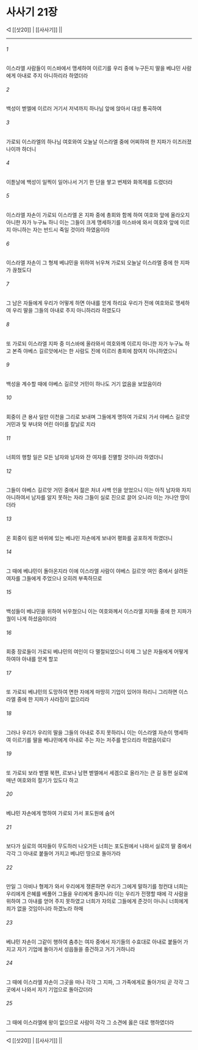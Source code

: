 # 사사기 21장

◁ [[삿20]] | [[사사기]] ||
***

###### 1
이스라엘 사람들이 미스바에서 맹세하여 이르기를 우리 중에 누구든지 딸을 베냐민 사람에게 아내로 주지 아니하리라 하였더라

###### 2
백성이 벧엘에 이르러 거기서 저녁까지 하나님 앞에 앉아서 대성 통곡하여

###### 3
가로되 이스라엘의 하나님 여호와여 오늘날 이스라엘 중에 어찌하여 한 지파가 이즈러졌나이까 하더니

###### 4
이튿날에 백성이 일찍이 일어나서 거기 한 단을 쌓고 번제와 화목제를 드렸더라

###### 5
이스라엘 자손이 가로되 이스라엘 온 지파 중에 총회와 함께 하여 여호와 앞에 올라오지 아니한 자가 누구뇨 하니 이는 그들이 크게 맹세하기를 미스바에 와서 여호와 앞에 이르지 아니하는 자는 반드시 죽일 것이라 하였음이라

###### 6
이스라엘 자손이 그 형제 베냐민을 위하여 뉘우쳐 가로되 오늘날 이스라엘 중에 한 지파가 끊쳤도다

###### 7
그 남은 자들에게 우리가 어떻게 하면 아내를 얻게 하리요 우리가 전에 여호와로 맹세하여 우리 딸을 그들의 아내로 주지 아니하리라 하였도다

###### 8
또 가로되 이스라엘 지파 중 미스바에 올라와서 여호와께 이르지 아니한 자가 누구뇨 하고 본즉 야베스 길르앗에서는 한 사람도 진에 이르러 총회에 참여치 아니하였으니

###### 9
백성을 계수할 때에 야베스 길르앗 거민이 하나도 거기 없음을 보았음이라

###### 10
회중이 큰 용사 일만 이천을 그리로 보내며 그들에게 명하여 가로되 가서 야베스 길르앗 거민과 및 부녀와 어린 아이를 칼날로 치라

###### 11
너희의 행할 일은 모든 남자와 남자와 잔 여자를 진멸할 것이니라 하였더니

###### 12
그들이 야베스 길르앗 거민 중에서 젊은 처녀 사백 인을 얻었으니 이는 아직 남자와 자지 아니하여서 남자를 알지 못하는 자라 그들이 실로 진으로 끌어 오니라 이는 가나안 땅이더라

###### 13
온 회중이 림몬 바위에 있는 베냐민 자손에게 보내어 평화를 공포하게 하였더니

###### 14
그 때에 베냐민이 돌아온지라 이에 이스라엘 사람이 야베스 길르앗 여인 중에서 살려둔 여자를 그들에게 주었으나 오히려 부족하므로

###### 15
백성들이 베냐민을 위하여 뉘우쳤으니 이는 여호와께서 이스라엘 지파들 중에 한 지파가 궐이 나게 하셨음이더라

###### 16
회중 장로들이 가로되 베냐민의 여인이 다 멸절되었으니 이제 그 남은 자들에게 어떻게 하여야 아내를 얻게 할꼬

###### 17
또 가로되 베냐민의 도망하여 면한 자에게 마땅히 기업이 있어야 하리니 그리하면 이스라엘 중에 한 지파가 사라짐이 없으리라

###### 18
그러나 우리가 우리의 딸을 그들의 아내로 주지 못하리니 이는 이스라엘 자손이 맹세하여 이르기를 딸을 베냐민에게 아내로 주는 자는 저주를 받으리라 하였음이로다

###### 19
또 가로되 보라 벧엘 북편, 르보나 남편 벧엘에서 세겜으로 올라가는 큰 길 동편 실로에 매년 여호와의 절기가 있도다 하고

###### 20
베냐민 자손에게 명하여 가로되 가서 포도원에 숨어

###### 21
보다가 실로의 여자들이 무도하러 나오거든 너희는 포도원에서 나와서 실로의 딸 중에서 각각 그 아내로 붙들어 가지고 베냐민 땅으로 돌아가라

###### 22
만일 그 아비나 형제가 와서 우리에게 쟁론하면 우리가 그에게 말하기를 청컨대 너희는 우리에게 은혜를 베풀어 그들을 우리에게 줄지니라 이는 우리가 전쟁할 때에 각 사람을 위하여 그 아내를 얻어 주지 못하였고 너희가 자의로 그들에게 준것이 아니니 너희에게 죄가 없을 것임이니라 하겠노라 하매

###### 23
베냐민 자손이 그같이 행하여 춤추는 여자 중에서 자기들의 수효대로 아내로 붙들어 가지고 자기 기업에 돌아가서 성읍들을 중건하고 거기 거하니라

###### 24
그 때에 이스라엘 자손이 그곳을 떠나 각각 그 지파, 그 가족에게로 돌아가되 곧 각각 그곳에서 나와서 자기 기업으로 돌아갔더라

###### 25
그 때에 이스라엘에 왕이 없으므로 사람이 각각 그 소견에 옳은 대로 행하였더라

***
◁ [[삿20]] | [[사사기]] ||